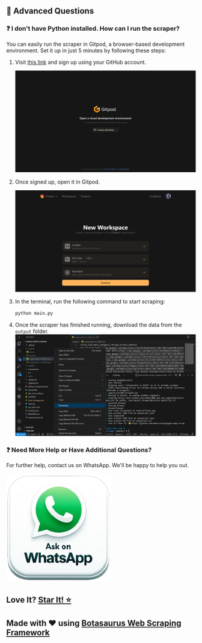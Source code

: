 ## 🤔 Advanced Questions

### ❓ I don't have Python installed. How can I run the scraper?

You can easily run the scraper in Gitpod, a browser-based development environment. Set it up in just 5 minutes by following these steps:

1. Visit [this link](https://gitpod.io/#https://github.com/omkarcloud/baidu-scraper) and sign up using your GitHub account.
   
   ![Gitpod Baidu Scraper Sign Up](https://raw.githubusercontent.com/omkarcloud/assets/master/images/open-in-gitpod.png)
  
2. Once signed up, open it in Gitpod.   

   ![Gitpod Baidu Scraper Continue](https://raw.githubusercontent.com/omkarcloud/assets/master/images/gitpod-continue.png)

3. In the terminal, run the following command to start scraping:
   ```bash
   python main.py
   ```
  
4. Once the scraper has finished running, download the data from the `output` folder.
   ![Data Baidu Scraper Download](https://raw.githubusercontent.com/omkarcloud/assets/master/images/download-data.png)

### ❓ Need More Help or Have Additional Questions?

For further help, contact us on WhatsApp. We'll be happy to help you out.

[![Contact Us on WhatsApp about Baidu Scraper](https://raw.githubusercontent.com/omkarcloud/assets/master/images/whatsapp-us.png)](https://api.whatsapp.com/send?phone=918295042963&text=Hi,%20I%20would%20like%20to%20learn%20more%20about%20your%20products.)

## Love It? [Star It! ⭐](https://github.com/omkarcloud/baidu-scraper/stargazers)

## Made with ❤️ using [Botasaurus Web Scraping Framework](https://github.com/omkarcloud/botasaurus)